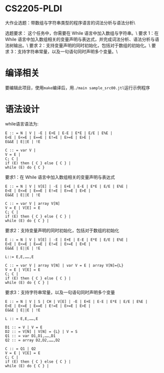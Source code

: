 # CS2205-PLDI
大作业选题：带数组与字符串类型的程序语言的词法分析与语法分析\\

选题要求： 这个任务中，你需要在 While 语言中加入数组与字符串。\\
要求 1：在 While 语言中加入数组相关的变量声明与表达式，并完成词法分析、语法分析与语法树输出。\\
要求 2：支持变量声明的同时初始化，包括对于数组的初始化。\\
要求 3：支持字符串常量，以及一句语句同时声明多个变量。\\

# 编译相关
要编辑此项目，使用```make```编译后，用```./main sample_src00.jtl```运行示例程序

# 语法设计

while语言语法为:

```
E :: = N | V | -E | E+E | E-E | E*E | E/E | E%E |
E<E | E<=E | E==E | E!=E | E>=E | E>E |
E&&E | E||E | !E

C :: = var V |
V = E |
C; C |
if (E) then { C } else { C } |
while (E) do { C }
```

要求1：在 While 语言中加入数组相关的变量声明与表达式
```
E :: = N | V | V[E] | -E | E+E | E-E | E*E | E/E | E%E |
E<E | E<=E | E==E | E!=E | E>=E | E>E |
E&&E | E||E | !E

C :: = var V | array V[N]
V = E | V[E] = E
C; C |
if (E) then { C } else { C } |
while (E) do { C } |
```

要求2：支持变量声明的同时初始化，包括对于数组的初始化
```
E :: = N | V | V[E] | -E | E+E | E-E | E*E | E/E | E%E |
E<E | E<=E | E==E | E!=E | E>=E | E>E |
E&&E | E||E | !E

L::= E,E,……,E

C :: = var V | array V[N] | var V = E | array V[N]={L}
V = E | V[E] = E
C; C |
if (E) then { C } else { C } |
while (E) do { C } |
```

要求3：支持字符串常量，以及一句语句同时声明多个变量
```
E :: = N | V | S | CH | V[E] | -E | E+E | E-E | E*E | E/E | E%E |
E<E | E<=E | E==E | E!=E | E>=E | E>E |
E&&E | E||E | !E

L :: = E,E,……,E

D1 :: = V | V = E
D2 :: = V[N] | V[N] = {L} | V = S
Q1 :: = var D1,D1,……,D1
Q2 :: = array D2,D2,……,D2

C :: = Q1 | Q2
V = E | V[E] = E
C; C |
if (E) then { C } else { C } |
while (E) do { C } |
```

